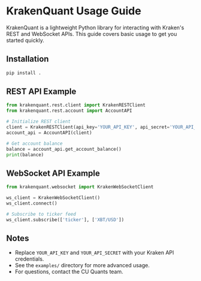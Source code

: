 # KrakenQuant Usage Guide

KrakenQuant is a lightweight Python library for interacting with Kraken's REST and WebSocket APIs. This guide covers basic usage to get you started quickly.

## Installation

```bash
pip install .
```

## REST API Example

```python
from krakenquant.rest.client import KrakenRESTClient
from krakenquant.rest.account import AccountAPI

# Initialize REST client
client = KrakenRESTClient(api_key='YOUR_API_KEY', api_secret='YOUR_API_SECRET')
account_api = AccountAPI(client)

# Get account balance
balance = account_api.get_account_balance()
print(balance)
```

## WebSocket API Example

```python
from krakenquant.websocket import KrakenWebSocketClient

ws_client = KrakenWebSocketClient()
ws_client.connect()

# Subscribe to ticker feed
ws_client.subscribe(['ticker'], ['XBT/USD'])
```

## Notes
- Replace `YOUR_API_KEY` and `YOUR_API_SECRET` with your Kraken API credentials.
- See the `examples/` directory for more advanced usage.
- For questions, contact the CU Quants team. 